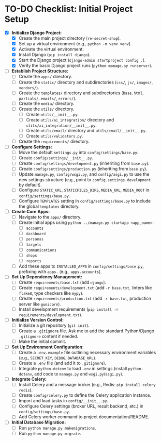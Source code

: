 # TO-DO Checklist: Initial Project Setup

- [x] **Initialize Django Project:**
    - [x] Create the main project directory (`re-secret-shop`).
    - [x] Set up a virtual environment (e.g., `python -m venv venv`).
    - [x] Activate the virtual environment.
    - [x] Install Django (`pip install django`).
    - [x] Start the Django project (`django-admin startproject config .`).
    - [x] Verify the basic Django project runs (`python manage.py runserver`).

- [ ] **Establish Project Structure:**
    - [ ] Create the `apps/` directory.
    - [ ] Create the `static/` directory and subdirectories (`css/`, `js/`, `images/`, `vendors/`).
    - [ ] Create the `templates/` directory and subdirectories (`base.html`, `partials/`, `emails/`, `errors/`).
    - [ ] Create the `media/` directory.
    - [ ] Create the `utils/` directory.
        - [ ] Create `utils/__init__.py`.
        - [ ] Create `utils/ai_integration/` directory and `utils/ai_integration/__init__.py`.
        - [ ] Create `utils/email/` directory and `utils/email/__init__.py`.
        - [ ] Create `utils/validators.py`.
    - [ ] Create the `requirements/` directory.

- [ ] **Configure Settings:**
    - [ ] Move the default `settings.py` into `config/settings/base.py`.
    - [ ] Create `config/settings/__init__.py`.
    - [ ] Create `config/settings/development.py` (inheriting from `base.py`).
    - [ ] Create `config/settings/production.py` (inheriting from `base.py`).
    - [ ] Update `manage.py`, `config/wsgi.py`, and `config/asgi.py` to use the new settings structure (e.g., point to `config.settings.development` by default).
    - [ ] Configure `STATIC_URL`, `STATICFILES_DIRS`, `MEDIA_URL`, `MEDIA_ROOT` in `config/settings/base.py`.
    - [ ] Configure `TEMPLATES` setting in `config/settings/base.py` to include the global `templates` directory.

- [ ] **Create Core Apps:**
    - [ ] Navigate to the `apps/` directory.
    - [ ] Create initial apps using `python ../manage.py startapp <app_name>`:
        - [ ] `accounts`
        - [ ] `dashboard`
        - [ ] `personas`
        - [ ] `targets`
        - [ ] `communications`
        - [ ] `shops`
        - [ ] `reports`
    - [ ] Add these apps to `INSTALLED_APPS` in `config/settings/base.py`, prefixing with `apps.` (e.g., `apps.accounts`).

- [ ] **Set Up Dependency Management:**
    - [ ] Create `requirements/base.txt` (add `django`).
    - [ ] Create `requirements/development.txt` (add `-r base.txt`, linters like `flake8`, type checkers like `mypy`).
    - [ ] Create `requirements/production.txt` (add `-r base.txt`, production server like `gunicorn`).
    - [ ] Install development requirements (`pip install -r requirements/development.txt`).

- [ ] **Initialize Version Control:**
    - [ ] Initialize a git repository (`git init`).
    - [ ] Create a `.gitignore` file. Ask me to add the standard Python/Django `.gitignore` content if needed.
    - [ ] Make the initial commit.

- [ ] **Set Up Environment Configuration:**
    - [ ] Create a `.env.example` file outlining necessary environment variables (e.g., `SECRET_KEY`, `DEBUG`, `DATABASE_URL`).
    - [ ] Create a `.env` file (and add it to `.gitignore`).
    - [ ] Integrate `python-dotenv` to load `.env` in settings (install `python-dotenv`, add code to `manage.py` and `wsgi.py`/`asgi.py`).

- [ ] **Integrate Celery:**
    - [ ] Install Celery and a message broker (e.g., Redis: `pip install celery redis`).
    - [ ] Create `config/celery.py` to define the Celery application instance.
    - [ ] Import and load tasks in `config/__init__.py`.
    - [ ] Configure Celery settings (broker URL, result backend, etc.) in `config/settings/base.py`.
    - [ ] Add Celery worker command to project documentation/README.

- [ ] **Initial Database Migration:**
    - [ ] Run `python manage.py makemigrations`.
    - [ ] Run `python manage.py migrate`.
